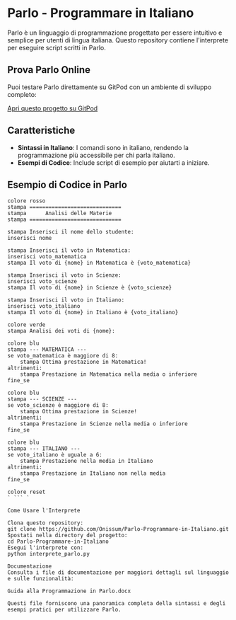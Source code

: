 # Parlo - Programmare in Italiano

Parlo è un linguaggio di programmazione progettato per essere intuitivo e semplice per utenti di lingua italiana. Questo repository contiene l'interprete per eseguire script scritti in Parlo.

## Prova Parlo Online

Puoi testare Parlo direttamente su GitPod con un ambiente di sviluppo completo:

[Apri questo progetto su GitPod](https://gitpod.io/#https://github.com/Onissum/Parlo-Programmare-in-Italiano)

## Caratteristiche

- **Sintassi in Italiano**: I comandi sono in italiano, rendendo la programmazione più accessibile per chi parla italiano.
- **Esempi di Codice**: Include script di esempio per aiutarti a iniziare.

## Esempio di Codice in Parlo

```parlo
colore rosso
stampa =============================
stampa      Analisi delle Materie    
stampa =============================

stampa Inserisci il nome dello studente:
inserisci nome

stampa Inserisci il voto in Matematica:
inserisci voto_matematica
stampa Il voto di {nome} in Matematica è {voto_matematica}

stampa Inserisci il voto in Scienze:
inserisci voto_scienze
stampa Il voto di {nome} in Scienze è {voto_scienze}

stampa Inserisci il voto in Italiano:
inserisci voto_italiano
stampa Il voto di {nome} in Italiano è {voto_italiano}

colore verde
stampa Analisi dei voti di {nome}:

colore blu
stampa --- MATEMATICA ---
se voto_matematica è maggiore di 8:
    stampa Ottima prestazione in Matematica!
altrimenti:
    stampa Prestazione in Matematica nella media o inferiore
fine_se

colore blu
stampa --- SCIENZE ---
se voto_scienze è maggiore di 8:
    stampa Ottima prestazione in Scienze!
altrimenti:
    stampa Prestazione in Scienze nella media o inferiore
fine_se

colore blu
stampa --- ITALIANO ---
se voto_italiano è uguale a 6:
    stampa Prestazione nella media in Italiano
altrimenti:
    stampa Prestazione in Italiano non nella media
fine_se

colore reset
` ``` `

Come Usare l'Interprete

Clona questo repository:
git clone https://github.com/Onissum/Parlo-Programmare-in-Italiano.git
Spostati nella directory del progetto:
cd Parlo-Programmare-in-Italiano
Esegui l'interprete con:
python interprete_parlo.py

Documentazione
Consulta i file di documentazione per maggiori dettagli sul linguaggio e sulle funzionalità:

Guida alla Programmazione in Parlo.docx

Questi file forniscono una panoramica completa della sintassi e degli esempi pratici per utilizzare Parlo.

